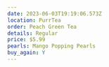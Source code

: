 ```yaml
---
date: 2023-06-03T19:19:06.573Z
location: PurrTea
order: Peach Green Tea
details: Regular
price: $5.99
pearls: Mango Popping Pearls
buy_again: Y
---
```

